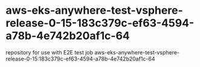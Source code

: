 # aws-eks-anywhere-test-vsphere-release-0-15-183c379c-ef63-4594-a78b-4e742b20af1c-64
repository for use with E2E test job aws-eks-anywhere-test-vsphere-release-0-15:183c379c-ef63-4594-a78b-4e742b20af1c-64

